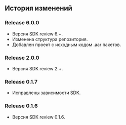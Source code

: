 ## История изменений

### Release 6.0.0
- Версия SDK review 6.+.
- Изменена структура репозитория.
- Добавлен проект с исходным кодом .aar пакетов.


### Release 2.0.0
- Версия SDK review 2.+.


### Release 0.1.7
- Исправлены зависимости SDK.


### Release 0.1.6
- Версия SDK review 0.1.6.
